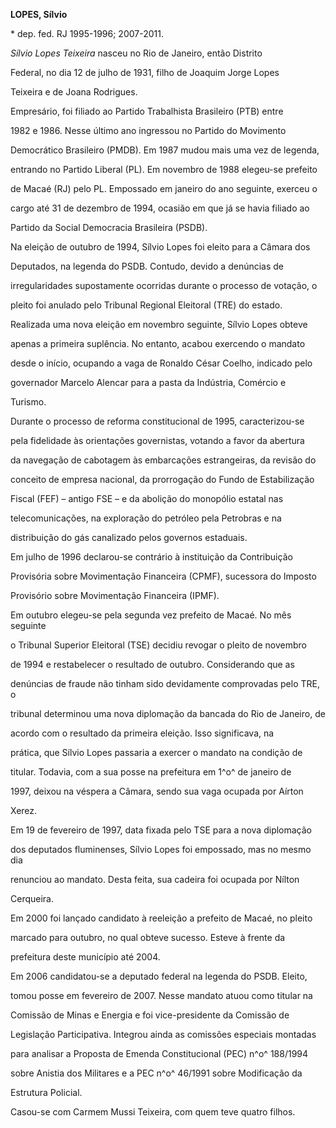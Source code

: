 **LOPES, Sílvio**



\* dep. fed. RJ 1995-1996; 2007-2011.



*Sílvio Lopes Teixeira* nasceu no Rio de Janeiro, então Distrito

Federal, no dia 12 de julho de 1931, filho de Joaquim Jorge Lopes

Teixeira e de Joana Rodrigues.



Empresário, foi filiado ao Partido Trabalhista Brasileiro (PTB) entre

1982 e 1986. Nesse último ano ingressou no Partido do Movimento

Democrático Brasileiro (PMDB). Em 1987 mudou mais uma vez de legenda,

entrando no Partido Liberal (PL). Em novembro de 1988 elegeu-se prefeito

de Macaé (RJ) pelo PL. Empossado em janeiro do ano seguinte, exerceu o

cargo até 31 de dezembro de 1994, ocasião em que já se havia filiado ao

Partido da Social Democracia Brasileira (PSDB).



Na eleição de outubro de 1994, Sílvio Lopes foi eleito para a Câmara dos

Deputados, na legenda do PSDB. Contudo, devido a denúncias de

irregularidades supostamente ocorridas durante o processo de votação, o

pleito foi anulado pelo Tribunal Regional Eleitoral (TRE) do estado.

Realizada uma nova eleição em novembro seguinte, Sílvio Lopes obteve

apenas a primeira suplência. No entanto, acabou exercendo o mandato

desde o início, ocupando a vaga de Ronaldo César Coelho, indicado pelo

governador Marcelo Alencar para a pasta da Indústria, Comércio e

Turismo.



Durante o processo de reforma constitucional de 1995, caracterizou-se

pela fidelidade às orientações governistas, votando a favor da abertura

da navegação de cabotagem às embarcações estrangeiras, da revisão do

conceito de empresa nacional, da prorrogação do Fundo de Estabilização

Fiscal (FEF) – antigo FSE – e da abolição do monopólio estatal nas

telecomunicações, na exploração do petróleo pela Petrobras e na

distribuição do gás canalizado pelos governos estaduais.



Em julho de 1996 declarou-se contrário à instituição da Contribuição

Provisória sobre Movimentação Financeira (CPMF), sucessora do Imposto

Provisório sobre Movimentação Financeira (IPMF).



Em outubro elegeu-se pela segunda vez prefeito de Macaé. No mês seguinte

o Tribunal Superior Eleitoral (TSE) decidiu revogar o pleito de novembro

de 1994 e restabelecer o resultado de outubro. Considerando que as

denúncias de fraude não tinham sido devidamente comprovadas pelo TRE, o

tribunal determinou uma nova diplomação da bancada do Rio de Janeiro, de

acordo com o resultado da primeira eleição. Isso significava, na

prática, que Sílvio Lopes passaria a exercer o mandato na condição de

titular. Todavia, com a sua posse na prefeitura em 1^o^ de janeiro de

1997, deixou na véspera a Câmara, sendo sua vaga ocupada por Aírton

Xerez.



Em 19 de fevereiro de 1997, data fixada pelo TSE para a nova diplomação

dos deputados fluminenses, Sílvio Lopes foi empossado, mas no mesmo dia

renunciou ao mandato. Desta feita, sua cadeira foi ocupada por Nílton

Cerqueira.



Em 2000 foi lançado candidato à reeleição a prefeito de Macaé, no pleito

marcado para outubro, no qual obteve sucesso. Esteve à frente da

prefeitura deste município até 2004.



Em 2006 candidatou-se a deputado federal na legenda do PSDB. Eleito,

tomou posse em fevereiro de 2007. Nesse mandato atuou como titular na

Comissão de Minas e Energia e foi vice-presidente da Comissão de

Legislação Participativa. Integrou ainda as comissões especiais montadas

para analisar a Proposta de Emenda Constitucional (PEC) n^o^ 188/1994

sobre Anistia dos Militares e a PEC n^o^ 46/1991 sobre Modificação da

Estrutura Policial.



Casou-se com Carmem Mussi Teixeira, com quem teve quatro filhos.



